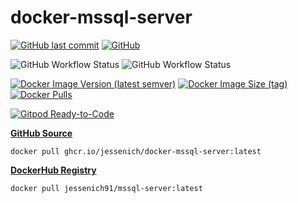 # docker-mssql-server

[![GitHub last commit](https://img.shields.io/github/last-commit/jessenich/docker-mssql-server?style=for-the-badge)](https://github.com/jessenich/docker-mssql-server/commit/57d54b3ff6bf4d6a7b72358eaf05b47b72ffdc6b) [![GitHub](https://img.shields.io/github/license/jessenich/docker-mssql-server?style=for-the-badge)](https://github.com/jessenich/docker-mssql-server/blob/master/LICENSE)

![GitHub Workflow Status](https://img.shields.io/github/workflow/status/jessenich/docker-mssql-server/Publish%20Dockerhub%20Image?label=Build%20%26%20Push%20Dockerhub%20Image&style=for-the-badge) ![GitHub Workflow Status](https://img.shields.io/github/workflow/status/jessenich/docker-mssql-server/Publish%20GitHub%20Image?label=Build%20%26%20Push%20GitHub%20Image&style=for-the-badge)

[![Docker Image Version (latest semver)](https://img.shields.io/docker/v/jessenich91/mssql-server?style=for-the-badge)](https://dockerhub.com/r/jessenich91/mssql-server) [![Docker Image Size (tag)](https://img.shields.io/docker/image-size/jessenich91/mssql-server/latest?style=for-the-badge)](https://dockerhub.com/r/jessenich91/mssql-server) [![Docker Pulls](https://img.shields.io/docker/pulls/jessenich91/mssql-server?label=DOCKERHUB%20PULLS&style=for-the-badge)](https://dockerhub.com/r/jessenich91/mssql-server)

[![Gitpod Ready-to-Code](https://img.shields.io/badge/Gitpod-ready--to--code-908a85?logo=gitpod)](https://gitpod.io/#https://github.com/jessenich/docker-mssql-server)


[__GitHub Source__](https://github.com/jessenich/docker-mssql-server)

`docker pull ghcr.io/jessenich/docker-mssql-server:latest`

[__DockerHub Registry__](https://dockerhub.com/r/jessenich91/mssql-server)

`docker pull jessenich91/mssql-server:latest`
